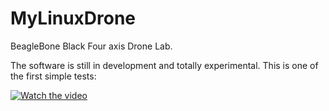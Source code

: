 # MyLinuxDrone
BeagleBone Black Four axis Drone Lab.

The software is still in development and totally experimental.
This is one of the first simple tests: 

[![Watch the video](http://img.youtube.com/vi/N0eg7YZjhg0/0.jpg)](https://youtu.be/N0eg7YZjhg0)
